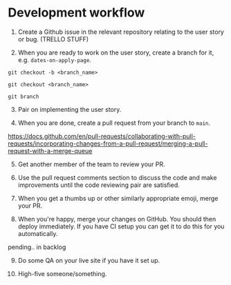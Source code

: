 # Development workflow

1. Create a Github issue in the relevant repository relating to the user story or bug. (TRELLO STUFF)

2. When you are ready to work on the user story, create a branch for it, e.g. `dates-on-apply-page`.

``` Create branch & switch to it
git checkout -b <branch_name>
```

``` Switch to another branch
git checkout <branch_name>
```

``` Show all branches
git branch
```

3. Pair on implementing the user story.

4. When you are done, create a pull request from your branch to `main`.

https://docs.github.com/en/pull-requests/collaborating-with-pull-requests/incorporating-changes-from-a-pull-request/merging-a-pull-request-with-a-merge-queue

5. Get another member of the team to review your PR.

6. Use the pull request comments section to discuss the code and make improvements until the code reviewing pair are satisfied.

7. When you get a thumbs up or other similarly appropriate emoji, merge your PR.

8. When you're happy, merge your changes on GitHub. You should then deploy immediately. If you have CI setup you can get it to do this for you automatically.

pending.. in backlog

9. Do some QA on your live site if you have it set up.

10. High-five someone/something.